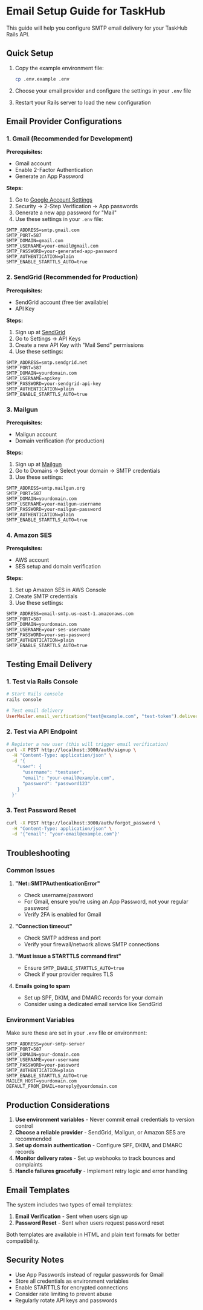 # Email Setup Guide for TaskHub

This guide will help you configure SMTP email delivery for your TaskHub Rails API.

## Quick Setup

1. Copy the example environment file:
   ```bash
   cp .env.example .env
   ```

2. Choose your email provider and configure the settings in your `.env` file

3. Restart your Rails server to load the new configuration

## Email Provider Configurations

### 1. Gmail (Recommended for Development)

**Prerequisites:**
- Gmail account
- Enable 2-Factor Authentication
- Generate an App Password

**Steps:**
1. Go to [Google Account Settings](https://myaccount.google.com/)
2. Security → 2-Step Verification → App passwords
3. Generate a new app password for "Mail"
4. Use these settings in your `.env` file:

```env
SMTP_ADDRESS=smtp.gmail.com
SMTP_PORT=587
SMTP_DOMAIN=gmail.com
SMTP_USERNAME=your-email@gmail.com
SMTP_PASSWORD=your-generated-app-password
SMTP_AUTHENTICATION=plain
SMTP_ENABLE_STARTTLS_AUTO=true
```

### 2. SendGrid (Recommended for Production)

**Prerequisites:**
- SendGrid account (free tier available)
- API Key

**Steps:**
1. Sign up at [SendGrid](https://sendgrid.com/)
2. Go to Settings → API Keys
3. Create a new API Key with "Mail Send" permissions
4. Use these settings:

```env
SMTP_ADDRESS=smtp.sendgrid.net
SMTP_PORT=587
SMTP_DOMAIN=yourdomain.com
SMTP_USERNAME=apikey
SMTP_PASSWORD=your-sendgrid-api-key
SMTP_AUTHENTICATION=plain
SMTP_ENABLE_STARTTLS_AUTO=true
```

### 3. Mailgun

**Prerequisites:**
- Mailgun account
- Domain verification (for production)

**Steps:**
1. Sign up at [Mailgun](https://www.mailgun.com/)
2. Go to Domains → Select your domain → SMTP credentials
3. Use these settings:

```env
SMTP_ADDRESS=smtp.mailgun.org
SMTP_PORT=587
SMTP_DOMAIN=yourdomain.com
SMTP_USERNAME=your-mailgun-username
SMTP_PASSWORD=your-mailgun-password
SMTP_AUTHENTICATION=plain
SMTP_ENABLE_STARTTLS_AUTO=true
```

### 4. Amazon SES

**Prerequisites:**
- AWS account
- SES setup and domain verification

**Steps:**
1. Set up Amazon SES in AWS Console
2. Create SMTP credentials
3. Use these settings:

```env
SMTP_ADDRESS=email-smtp.us-east-1.amazonaws.com
SMTP_PORT=587
SMTP_DOMAIN=yourdomain.com
SMTP_USERNAME=your-ses-username
SMTP_PASSWORD=your-ses-password
SMTP_AUTHENTICATION=plain
SMTP_ENABLE_STARTTLS_AUTO=true
```

## Testing Email Delivery

### 1. Test via Rails Console

```ruby
# Start Rails console
rails console

# Test email delivery
UserMailer.email_verification("test@example.com", "test-token").deliver_now
```

### 2. Test via API Endpoint

```bash
# Register a new user (this will trigger email verification)
curl -X POST http://localhost:3000/auth/signup \
  -H "Content-Type: application/json" \
  -d '{
    "user": {
      "username": "testuser", 
      "email": "your-email@example.com", 
      "password": "password123"
    }
  }'
```

### 3. Test Password Reset

```bash
curl -X POST http://localhost:3000/auth/forgot_password \
  -H "Content-Type: application/json" \
  -d '{"email": "your-email@example.com"}'
```

## Troubleshooting

### Common Issues

1. **"Net::SMTPAuthenticationError"**
   - Check username/password
   - For Gmail, ensure you're using an App Password, not your regular password
   - Verify 2FA is enabled for Gmail

2. **"Connection timeout"**
   - Check SMTP address and port
   - Verify your firewall/network allows SMTP connections

3. **"Must issue a STARTTLS command first"**
   - Ensure `SMTP_ENABLE_STARTTLS_AUTO=true`
   - Check if your provider requires TLS

4. **Emails going to spam**
   - Set up SPF, DKIM, and DMARC records for your domain
   - Consider using a dedicated email service like SendGrid

### Environment Variables

Make sure these are set in your `.env` file or environment:

```env
SMTP_ADDRESS=your-smtp-server
SMTP_PORT=587
SMTP_DOMAIN=your-domain.com
SMTP_USERNAME=your-username
SMTP_PASSWORD=your-password
SMTP_AUTHENTICATION=plain
SMTP_ENABLE_STARTTLS_AUTO=true
MAILER_HOST=yourdomain.com
DEFAULT_FROM_EMAIL=noreply@yourdomain.com
```

## Production Considerations

1. **Use environment variables** - Never commit email credentials to version control
2. **Choose a reliable provider** - SendGrid, Mailgun, or Amazon SES are recommended
3. **Set up domain authentication** - Configure SPF, DKIM, and DMARC records
4. **Monitor delivery rates** - Set up webhooks to track bounces and complaints
5. **Handle failures gracefully** - Implement retry logic and error handling

## Email Templates

The system includes two types of email templates:

1. **Email Verification** - Sent when users sign up
2. **Password Reset** - Sent when users request password reset

Both templates are available in HTML and plain text formats for better compatibility.

## Security Notes

- Use App Passwords instead of regular passwords for Gmail
- Store all credentials as environment variables
- Enable STARTTLS for encrypted connections
- Consider rate limiting to prevent abuse
- Regularly rotate API keys and passwords 
